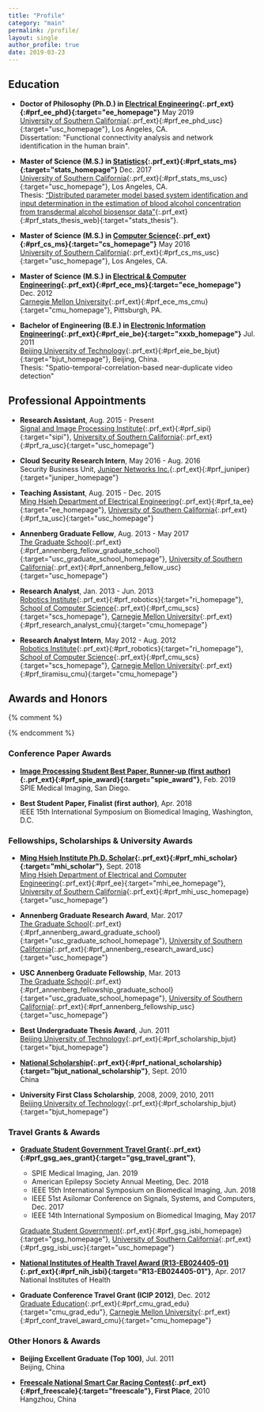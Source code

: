 ```yaml
---
title: "Profile"
category: "main"
permalink: /profile/
layout: single
author_profile: true
date: 2019-03-23
---
```


## Education

* **Doctor of Philosophy (Ph.D.) in [Electrical Engineering](https://minghsiehee.usc.edu/){:.prf_ext}{:#prf_ee_phd}{:target="ee_homepage"}** <span class="align-right">May 2019</span>  
[University of Southern California](http://www.usc.edu){:.prf_ext}{:#prf_ee_phd_usc}{:target="usc_homepage"}, Los Angeles, CA.  
Dissertation: "Functional connectivity analysis and network identification in the human brain".

* **Master of Science (M.S.) in [Statistics](https://dornsife.usc.edu/statsms/){:.prf_ext}{:#prf_stats_ms}{:target="stats_homepage"}** <span class="align-right">Dec. 2017</span>  
[University of Southern California](http://www.usc.edu){:.prf_ext}{:#prf_stats_ms_usc}{:target="usc_homepage"}, Los Angeles, CA.  
Thesis: [“Distributed parameter model based system identification and input determination in the estimation of blood alcohol concentration from transdermal alcohol biosensor data”](http://digitallibrary.usc.edu/cdm/compoundobject/collection/p15799coll40/id/399407/){:.prf_ext}{:#prf_stats_thesis_web}{:target="stats_thesis"}.

* **Master of Science (M.S.) in [Computer Science](https://www.cs.usc.edu/masters/computer-science-general){:.prf_ext}{:#prf_cs_ms}{:target="cs_homepage"}** <span class="align-right">May 2016</span>  
[University of Southern California](http://www.usc.edu){:.prf_ext}{:#prf_cs_ms_usc}{:target="usc_homepage"}, Los Angeles, CA.  

* **Master of Science (M.S.) in [Electrical & Computer Engineering](https://www.ece.cmu.edu){:.prf_ext}{:#prf_ece_ms}{:target="ece_homepage"}** <span class="align-right">Dec. 2012</span>  
[Carnegie Mellon University](http://www.cmu.edu){:.prf_ext}{:#prf_ece_ms_cmu}{:target="cmu_homepage"}, Pittsburgh, PA.  

* **Bachelor of Engineering (B.E.) in [Electronic Information Engineering](http://xxxb.bjut.edu.cn/index.html){:.prf_ext}{:#prf_eie_be}{:target="xxxb_homepage"}** <span class="align-right">Jul. 2011</span>  
[Beijing University of Technology](http://english.bjut.edu.cn){:.prf_ext}{:#prf_eie_be_bjut}{:target="bjut_homepage"}, Beijing, China.  
Thesis: "Spatio-temporal-correlation-based near-duplicate video detection"

## Professional Appointments

* **Research Assistant**, <span class="align-right">Aug. 2015 - Present</span>  
[Signal and Image Processing Institute](https://minghsiehee.usc.edu/groups-and-institutes/sipi){:.prf_ext}{:#prf_sipi}{:target="sipi"}, [University of Southern California](http://www.usc.edu){:.prf_ext}{:#prf_ra_usc}{:target="usc_homepage"}

* **Cloud Security Research Intern**, <span class="align-right">May 2016 - Aug. 2016</span>  
Security Business Unit, [Juniper Networks Inc.](https://www.juniper.net){:.prf_ext}{:#prf_juniper}{:target="juniper_homepage"}

* **Teaching Assistant**, <span class="align-right">Aug. 2015 - Dec. 2015</span>  
[Ming Hsieh Department of Electrical Engineering](https://minghsiehee.usc.edu){:.prf_ext}{:#prf_ta_ee}{:target="ee_homepage"}, [University of Southern California](http://www.usc.edu){:.prf_ext}{:#prf_ta_usc}{:target="usc_homepage"}

* **Annenberg Graduate Fellow**, <span class="align-right">Aug. 2013 - May 2017</span>  
[The Graduate School](http://graduateschool.usc.edu){:.prf_ext}{:#prf_annenberg_fellow_graduate_school}{:target="usc_graduate_school_homepage"}, [University of Southern California](http://www.usc.edu){:.prf_ext}{:#prf_annenberg_fellow_usc}{:target="usc_homepage"}

* **Research Analyst**, <span class="align-right">Jan. 2013 - Jun. 2013</span>  
[Robotics Institute](https://www.ri.cmu.edu){:.prf_ext}{:#prf_robotics}{:target="ri_homepage"}, [School of Computer Science](https://www.scs.cmu.edu){:.prf_ext}{:#prf_cmu_scs}{:target="scs_homepage"}, [Carnegie Mellon University](http://www.cmu.edu){:.prf_ext}{:#prf_research_analyst_cmu}{:target="cmu_homepage"} 

* **Research Analyst Intern**, <span class="align-right">May 2012 - Aug. 2012</span>  
[Robotics Institute](https://www.ri.cmu.edu){:.prf_ext}{:#prf_robotics}{:target="ri_homepage"}, [School of Computer Science](https://www.scs.cmu.edu){:.prf_ext}{:#prf_cmu_scs}{:target="scs_homepage"}, [Carnegie Mellon University](http://www.cmu.edu){:.prf_ext}{:#prf_tiramisu_cmu}{:target="cmu_homepage"}

## Awards and Honors

{% comment %}

{% endcomment %}

### Conference Paper Awards

* **[Image Processing Student Best Paper, Runner-up (first author)](https://spie.org/Documents/ConferencesExhibitions/2019%20Poster%20Awards%20Copy%20for%20Website.pdf){:.prf_ext}{:#prf_spie_award}{:target="spie_award"}**,  <span class="align-right">Feb. 2019</span>  
SPIE Medical Imaging, San Diego.

* **Best Student Paper, Finalist (first author)**, <span class="align-right">Apr. 2018</span>  
IEEE 15th International Symposium on Biomedical Imaging, Washington, D.C.

### Fellowships, Scholarships & University Awards

* **[Ming Hsieh Institute Ph.D. Scholar](https://minghsiehee.usc.edu/mhi-home/mhi-mhi-scholars/){:.prf_ext}{:#prf_mhi_scholar}{:target="mhi_scholar"}**, <span class="align-right">Sept. 2018</span>  
[Ming Hsieh Department of Electrical and Computer Engineering](https://minghsiehee.usc.edu){:.prf_ext}{:#prf_ee}{:target="mhi_ee_homepage"},  
[University of Southern California](http://www.usc.edu){:.prf_ext}{:#prf_mhi_usc_homepage}{:target="usc_homepage"}

* **Annenberg Graduate Research Award**, <span class="align-right">Mar. 2017</span>  
[The Graduate School](http://graduateschool.usc.edu){:.prf_ext}{:#prf_annenberg_award_graduate_school}{:target="usc_graduate_school_homepage"}, [University of Southern California](http://www.usc.edu){:.prf_ext}{:#prf_annenberg_research_award_usc}{:target="usc_homepage"}

* **USC Annenberg Graduate Fellowship**, <span class="align-right">Mar. 2013</span>  
[The Graduate School](http://graduateschool.usc.edu){:.prf_ext}{:#prf_annenberg_fellowship_graduate_school}{:target="usc_graduate_school_homepage"}, [University of Southern California](http://www.usc.edu){:.prf_ext}{:#prf_annenberg_fellowship_usc}{:target="usc_homepage"}

* **Best Undergraduate Thesis Award**, <span class="align-right">Jun. 2011</span>  
[Beijing University of Technology](http://www.bjut.edu.cn){:.prf_ext}{:#prf_scholarship_bjut}{:target="bjut_homepage"}

* **[National Scholarship](https://baike.baidu.com/item/%E5%9B%BD%E5%AE%B6%E5%A5%96%E5%AD%A6%E9%87%91/9693046){:.prf_ext}{:#prf_national_scholarship}{:target="bjut_national_scholarship"}**, <span class="align-right">Sept. 2010</span>  
China

* **University First Class Scholarship**, <span class="align-right">2008, 2009, 2010, 2011</span>  
 [Beijing University of Technology](http://www.bjut.edu.cn){:.prf_ext}{:#prf_scholarship_bjut}{:target="bjut_homepage"}

### Travel Grants & Awards

* **[Graduate Student Government Travel Grant](http://gsg.usc.edu/student-funding/travel-grants/){:.prf_ext}{:#prf_gsg_aes_grant}{:target="gsg_travel_grant"}**,  
	+ SPIE Medical Imaging, <span class="align-right">Jan. 2019</span>  
	+ American Epilepsy Society Annual Meeting, <span class="align-right">Dec. 2018</span>
	+ IEEE 15th International Symposium on Biomedical Imaging, <span class="align-right">Jun. 2018</span>
	+ IEEE 51st Asilomar Conference on Signals, Systems, and Computers, <span class="align-right">Dec. 2017</span>
	+ IEEE 14th International Symposium on Biomedical Imaging, <span class="align-right">May 2017</span>

	[Graduate Student Government](https://gsg.usc.edu){:.prf_ext}{:#prf_gsg_isbi_homepage}{:target="gsg_homepage"}, [University of Southern California](http://www.usc.edu){:.prf_ext}{:#prf_gsg_isbi_usc}{:target="usc_homepage"}

* **[National Institutes of Health Travel Award (R13-EB024405-01)](https://projectreporter.nih.gov/project_info_description.cfm?aid=9331837&icde=36971946){:.prf_ext}{:#prf_nih_isbi}{:target="R13-EB024405-01"}**, <span class="align-right">Apr. 2017</span>  
National Institutes of Health

* **Graduate Conference Travel Grant (ICIP 2012)**, <span class="align-right">Dec. 2012</span>  
[Graduate Education](https://www.cmu.edu/graduate){:.prf_ext}{:#prf_cmu_grad_edu}{:target="cmu_grad_edu"}, [Carnegie Mellon University](http://www.cmu.edu){:.prf_ext}{:#prf_conf_travel_award_cmu}{:target="cmu_homepage"}

### Other Honors & Awards

* **Beijing Excellent Graduate (Top 100)**, <span class="align-right">Jul. 2011</span>  
Beijing, China

* **[Freescale National Smart Car Racing Contest](https://baike.baidu.com/item/%E9%A3%9E%E6%80%9D%E5%8D%A1%E5%B0%94%E6%9D%AF%E5%85%A8%E5%9B%BD%E5%A4%A7%E5%AD%A6%E7%94%9F%E6%99%BA%E8%83%BD%E8%BD%A6%E7%AB%9E%E8%B5%9B/9133657){:.prf_ext}{:#prf_freescale}{:target="freescale"}, First Place**, <span class="align-right">2010</span>  
Hangzhou, China